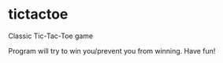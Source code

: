 # tictactoe
Classic Tic-Tac-Toe game

Program will try to win you/prevent you from winning.
Have fun!
